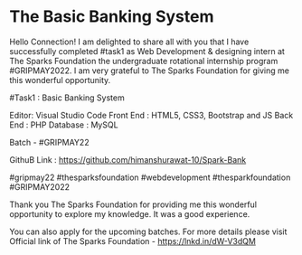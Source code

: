# The Basic Banking System
Hello Connection!
I am delighted to share all with you that I have successfully completed #task1 as Web Development & designing intern at The Sparks Foundation the undergraduate rotational internship program #GRIPMAY2022. I am very grateful to The Sparks Foundation for giving me this wonderful opportunity.

#Task1 : Basic Banking System

Editor: Visual Studio Code
Front End : HTML5, CSS3, Bootstrap and JS
Back End : PHP
Database : MySQL

Batch - #GRIPMAY22


GithuB Link : https://github.com/himanshurawat-10/Spark-Bank

#gripmay22 #thesparksfoundation #webdevelopment #thesparkfoundation #GRIPMAY2022

Thank you The Sparks Foundation for providing me this wonderful opportunity to explore my knowledge. It was a good experience.

You can also apply for the upcoming batches.
For more details please visit Official link of The Sparks Foundation -
 https://lnkd.in/dW-V3dQM
